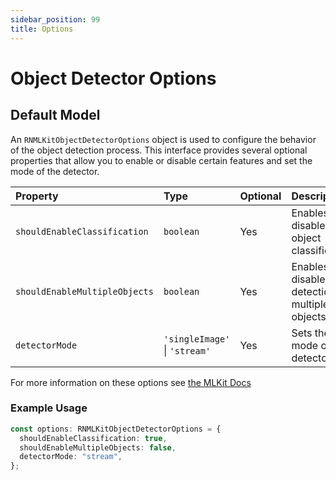 ```yaml
---
sidebar_position: 99
title: Options
---
```


# Object Detector Options

## Default Model

An `RNMLKitObjectDetectorOptions` object is used to configure the behavior of the object detection process. This
interface provides several optional properties that allow you to enable or disable certain features and set the mode of
the detector.

| Property                      | Type                          | Optional | Description                                            |
|:------------------------------|:------------------------------|----------|:-------------------------------------------------------|
| `shouldEnableClassification`  | `boolean`                     | Yes      | Enables or disables object classification.             |
| `shouldEnableMultipleObjects` | `boolean`                     | Yes      | Enables or disables the detection of multiple objects. |
| `detectorMode`                | `'singleImage'` \| `'stream'` | Yes      | Sets the mode of the detector.                         |                        |

For more information on these options
see [the MLKit Docs](https://developers.google.com/ml-kit/vision/object-detection/ios#1.-configure-the-object-detector)

### Example Usage

```ts
const options: RNMLKitObjectDetectorOptions = {
  shouldEnableClassification: true,
  shouldEnableMultipleObjects: false,
  detectorMode: "stream",
};
```



